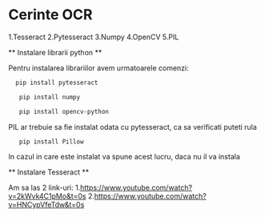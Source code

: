 # Cerinte OCR

1.Tesseract
2.Pytesseract
3.Numpy
4.OpenCV
5.PIL

** Instalare librarii python **

Pentru instalarea librariilor avem urmatoarele comenzi:

 ```bash
   pip install pytesseract
   ```
```bash
   pip install numpy
   ```
```bash
   pip install opencv-python
   ```
PIL ar trebuie sa fie instalat odata cu pytesseract, ca sa verificati puteti rula 
```bash
   pip install Pillow
   ```
In cazul in care este instalat va spune acest lucru, daca nu il va instala

** Instalare Tesseract **

Am sa las 2 link-uri:
1.https://www.youtube.com/watch?v=2kWvk4C1pMo&t=0s
2.https://www.youtube.com/watch?v=HNCypVfeTdw&t=0s
